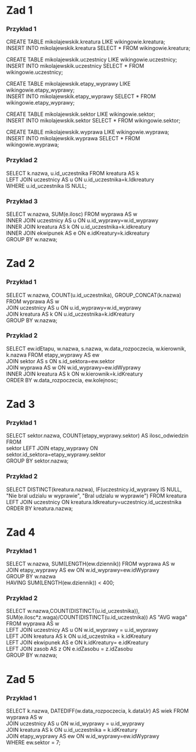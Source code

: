 # Zad 1
### Przykład 1
CREATE TABLE mikolajewskik.kreatura LIKE wikingowie.kreatura;  
INSERT INTO mikolajewskik.kreatura SELECT * FROM wikingowie.kreatura;  

CREATE TABLE mikolajewskik.uczestnicy LIKE wikingowie.uczestnicy;  
INSERT INTO mikolajewskik.uczestnicy SELECT * FROM wikingowie.uczestnicy;  

CREATE TABLE mikolajewskik.etapy_wyprawy LIKE wikingowie.etapy_wyprawy;  
INSERT INTO mikolajewskik.etapy_wyprawy SELECT * FROM wikingowie.etapy_wyprawy;  

CREATE TABLE mikolajewskik.sektor LIKE wikingowie.sektor;  
INSERT INTO mikolajewskik.sektor SELECT * FROM wikingowie.sektor;  

CREATE TABLE mikolajewskik.wyprawa LIKE wikingowie.wyprawa;  
INSERT INTO mikolajewskik.wyprawa SELECT * FROM wikingowie.wyprawa;  

### Przyklad 2
SELECT k.nazwa, u.id_uczestnika FROM kreatura AS k  
LEFT JOIN uczestnicy AS u ON u.id_uczestnika=k.Idkreatury   
WHERE u.id_uczestnika IS NULL;  

### Przykład 3
SELECT w.nazwa, SUM(e.ilosc) FROM wyprawa AS w  
INNER JOIN uczestnicy AS u ON u.id_wyprawy=w.id_wyprawy   
INNER JOIN kreatura AS k ON u.id_uczestnika=k.idkreatury  
INNER JOIN ekwipunek AS e ON e.idKreatury=k.idkreatury  
GROUP BY w.nazwa;  

# Zad 2
### Przykład 1
SELECT w.nazwa, COUNT(u.id_uczestnika), GROUP_CONCAT(k.nazwa) FROM wyprawa AS w  
JOIN uczestnicy AS u ON u.id_wyprawy=w.id_wyprawy   
JOIN kreatura AS k ON u.id_uczestnika=k.idKreatury  
GROUP BY w.nazwa;  

### Przyklad 2
SELECT ew.idEtapu, w.nazwa, s.nazwa, w.data_rozpoczecia, w.kierownik, k.nazwa FROM etapy_wyprawy AS ew   
JOIN sektor AS s ON s.id_sektora=ew.sektor  
JOIN wyprawa AS w ON w.id_wyprawy=ew.idWyprawy  
INNER JOIN kreatura AS k ON w.kierownik=k.idKreatury  
ORDER BY w.data_rozpoczecia, ew.kolejnosc;

# Zad 3
### Przykład 1
SELECT sektor.nazwa, COUNT(etapy_wyprawy.sektor) AS ilosc_odwiedzin FROM  
sektor LEFT JOIN etapy_wyprawy ON sektor.id_sektora=etapy_wyprawy.sektor  
GROUP BY sektor.nazwa;  

### Przykład 2
SELECT DISTINCT(kreatura.nazwa), IF(uczestnicy.id_wyprawy IS NULL, "Nie bral udzialu w wyprawie", "Bral udzialu w wyprawie") FROM kreatura   
LEFT JOIN uczestnicy ON kreatura.Idkreatury=uczestnicy.id_uczestnika  
ORDER BY kreatura.nazwa;

# Zad 4
### Przykład 1
SELECT w.nazwa, SUM(LENGTH(ew.dziennik)) FROM wyprawa AS w  
JOIN etapy_wyprawy AS ew ON w.id_wyprawy=ew.idWyprawy  
GROUP BY w.nazwa  
HAVING SUM(LENGTH(ew.dziennik)) < 400;

### Przykład 2
SELECT w.nazwa,COUNT(DISTINCT(u.id_uczestnika)),
SUM(e.ilosc*z.waga)/COUNT(DISTINCT(u.id_uczestnika)) AS "AVG waga"
FROM wyprawa AS w  
LEFT JOIN uczestnicy AS u ON w.id_wyprawy = u.id_wyprawy  
LEFT JOIN kreatura AS k ON u.id_uczestnika = k.idKreatury  
LEFT JOIN ekwipunek AS e ON k.idKreatury= e.idKreatury  
LEFT JOIN zasob AS z ON e.idZasobu = z.idZasobu  
GROUP BY w.nazwa;

# Zad 5
### Przykład 1
SELECT k.nazwa, DATEDIFF(w.data_rozpoczecia, k.dataUr) AS wiek FROM wyprawa AS w  
JOIN uczestnicy AS u ON w.id_wyprawy = u.id_wyprawy  
JOIN kreatura AS k ON u.id_uczestnika = k.idKreatury  
JOIN etapy_wyprawy AS ew ON w.id_wyprawy=ew.idWyprawy  
WHERE ew.sektor = 7;
